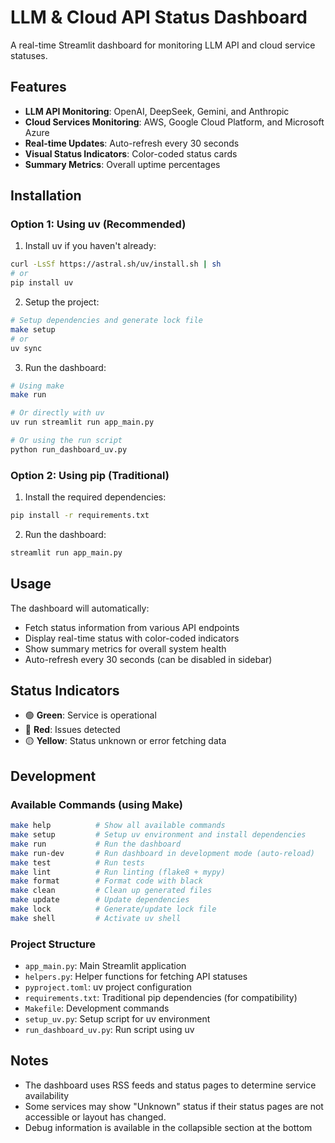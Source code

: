# LLM & Cloud API Status Dashboard

A real-time Streamlit dashboard for monitoring LLM API and cloud service statuses.

## Features

- **LLM API Monitoring**: OpenAI, DeepSeek, Gemini, and Anthropic
- **Cloud Services Monitoring**: AWS, Google Cloud Platform, and Microsoft Azure
- **Real-time Updates**: Auto-refresh every 30 seconds
- **Visual Status Indicators**: Color-coded status cards
- **Summary Metrics**: Overall uptime percentages

## Installation

### Option 1: Using uv (Recommended)

1. Install uv if you haven't already:
```bash
curl -LsSf https://astral.sh/uv/install.sh | sh
# or
pip install uv
```

2. Setup the project:
```bash
# Setup dependencies and generate lock file
make setup
# or
uv sync
```

3. Run the dashboard:
```bash
# Using make
make run

# Or directly with uv
uv run streamlit run app_main.py

# Or using the run script
python run_dashboard_uv.py
```

### Option 2: Using pip (Traditional)

1. Install the required dependencies:
```bash
pip install -r requirements.txt
```

2. Run the dashboard:
```bash
streamlit run app_main.py
```

## Usage

The dashboard will automatically:
- Fetch status information from various API endpoints
- Display real-time status with color-coded indicators
- Show summary metrics for overall system health
- Auto-refresh every 30 seconds (can be disabled in sidebar)

## Status Indicators

- 🟢 **Green**: Service is operational
- 🔴 **Red**: Issues detected
- 🟡 **Yellow**: Status unknown or error fetching data

## Development

### Available Commands (using Make)

```bash
make help          # Show all available commands
make setup         # Setup uv environment and install dependencies
make run           # Run the dashboard
make run-dev       # Run dashboard in development mode (auto-reload)
make test          # Run tests
make lint          # Run linting (flake8 + mypy)
make format        # Format code with black
make clean         # Clean up generated files
make update        # Update dependencies
make lock          # Generate/update lock file
make shell         # Activate uv shell
```

### Project Structure

- `app_main.py`: Main Streamlit application
- `helpers.py`: Helper functions for fetching API statuses
- `pyproject.toml`: uv project configuration
- `requirements.txt`: Traditional pip dependencies (for compatibility)
- `Makefile`: Development commands
- `setup_uv.py`: Setup script for uv environment
- `run_dashboard_uv.py`: Run script using uv

## Notes

- The dashboard uses RSS feeds and status pages to determine service availability
- Some services may show "Unknown" status if their status pages are not accessible or layout has changed.
- Debug information is available in the collapsible section at the bottom